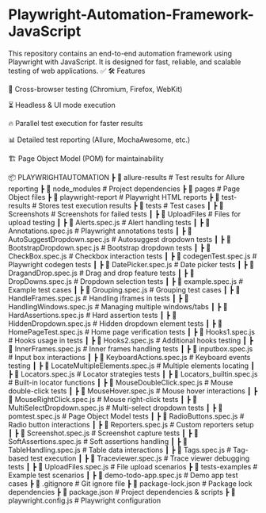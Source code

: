 # Playwright-Automation-Framework-JavaScript
This repository contains an end-to-end automation framework using Playwright with JavaScript. It is designed for fast, reliable, and scalable testing of web applications. ✅
🛠️ Features

🚀 Cross-browser testing (Chromium, Firefox, WebKit)

⏳ Headless & UI mode execution

🔥 Parallel test execution for faster results

📊 Detailed test reporting (Allure, MochaAwesome, etc.)

🏗 Page Object Model (POM) for maintainability

📦 PLAYWRIGHTAUTOMATION
 ┣ 📂 allure-results      # Test results for Allure reporting
 ┣ 📂 node_modules        # Project dependencies
 ┣ 📂 pages               # Page Object files
 ┣ 📂 playwright-report   # Playwright HTML reports
 ┣ 📂 test-results        # Stores test execution results
 ┣ 📂 tests               # Test cases
 ┃ ┣ 📂 Screenshots       # Screenshots for failed tests
 ┃ ┣ 📂 UploadFiles       # Files for upload testing
 ┃ ┣ 📜 Alerts.spec.js              # Alert handling tests
 ┃ ┣ 📜 Annotations.spec.js         # Playwright annotations tests
 ┃ ┣ 📜 AutoSuggestDropdown.spec.js # Autosuggest dropdown tests
 ┃ ┣ 📜 BootstrapDropdown.spec.js   # Bootstrap dropdown tests
 ┃ ┣ 📜 CheckBox.spec.js            # Checkbox interaction tests
 ┃ ┣ 📜 codegenTest.spec.js         # Playwright codegen tests
 ┃ ┣ 📜 DatePicker.spec.js          # Date picker tests
 ┃ ┣ 📜 DragandDrop.spec.js         # Drag and drop feature tests
 ┃ ┣ 📜 DropDowns.spec.js           # Dropdown selection tests
 ┃ ┣ 📜 example.spec.js             # Example test cases
 ┃ ┣ 📜 Grouping.spec.js            # Grouping test cases
 ┃ ┣ 📜 HandleFrames.spec.js        # Handling iframes in tests
 ┃ ┣ 📜 HandlingWindows.spec.js     # Managing multiple windows/tabs
 ┃ ┣ 📜 HardAssertions.spec.js      # Hard assertion tests
 ┃ ┣ 📜 HiddenDropdown.spec.js      # Hidden dropdown element tests
 ┃ ┣ 📜 HomePageTest.spec.js        # Home page verification tests
 ┃ ┣ 📜 Hooks1.spec.js              # Hooks usage in tests
 ┃ ┣ 📜 Hooks2.spec.js              # Additional hooks testing
 ┃ ┣ 📜 InnerFrames.spec.js         # Inner frames handling tests
 ┃ ┣ 📜 inputbox.spec.js            # Input box interactions
 ┃ ┣ 📜 KeyboardActions.spec.js     # Keyboard events testing
 ┃ ┣ 📜 LocateMultipleElements.spec.js # Multiple elements locating
 ┃ ┣ 📜 Locators.spec.js            # Locator strategies tests
 ┃ ┣ 📜 Locators_builtin.spec.js    # Built-in locator functions
 ┃ ┣ 📜 MouseDoubleClick.spec.js    # Mouse double-click tests
 ┃ ┣ 📜 MouseHover.spec.js          # Mouse hover interactions
 ┃ ┣ 📜 MouseRightClick.spec.js     # Mouse right-click tests
 ┃ ┣ 📜 MultiSelectDropdown.spec.js # Multi-select dropdown tests
 ┃ ┣ 📜 pomtest.spec.js             # Page Object Model tests
 ┃ ┣ 📜 RadioButtons.spec.js        # Radio button interactions
 ┃ ┣ 📜 Reporters.spec.js           # Custom reporters setup
 ┃ ┣ 📜 Screenshot.spec.js          # Screenshot capture tests
 ┃ ┣ 📜 SoftAssertions.spec.js      # Soft assertions handling
 ┃ ┣ 📜 TableHandling.spec.js       # Table data interactions
 ┃ ┣ 📜 Tags.spec.js                # Tag-based test execution
 ┃ ┣ 📜 Traceviewer.spec.js         # Trace viewer debugging tests
 ┃ ┣ 📜 UploadFiles.spec.js         # File upload scenarios
 ┣ 📂 tests-examples                 # Example test scenarios
 ┃ ┣ 📜 demo-todo-app.spec.js        # Demo app test cases
 ┣ 📜 .gitignore                     # Git ignore file
 ┣ 📜 package-lock.json              # Package lock dependencies
 ┣ 📜 package.json                   # Project dependencies & scripts
 ┣ 📜 playwright.config.js            # Playwright configuration
